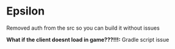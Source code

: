 # Epsilon
Removed auth from the src so you can build it without issues

**What if the client doesnt load in game???!!!:**
Gradle script issue
